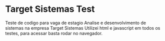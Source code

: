 # Target Sistemas Test
 Teste de codigo para vaga de estagio Analise e desenvolvimento de sistemas na empresa Target Sistemas
 Utilizei html e javascript em todos os testes, para acessar basta rodar no navegador.